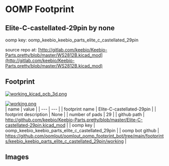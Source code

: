 # OOMP Footprint  
## Elite-C-castellated-29pin  by none  
  
oomp key: oomp_keebio_keebio_parts_elite_c_castellated_29pin  
  
source repo at: [http://gitlab.com/keebio/Keebio-Parts.pretty/blob/master/WS2812B.kicad_mod](http://gitlab.com/keebio/Keebio-Parts.pretty/blob/master/WS2812B.kicad_mod)  
## Footprint  
  
[![working_kicad_pcb_3d.png](working_kicad_pcb_3d_600.png)](working_kicad_pcb_3d.png)  
  
[![working.png](working_600.png)](working.png)  
| name | value | 
| --- | --- | 
| footprint name | Elite-C-castellated-29pin | 
| footprint description | None | 
| number of pads | 29 | 
| github path | http://github.com/keebio/Keebio-Parts.pretty/blob/master/Elite-C-castellated-29pin.kicad_mod | 
| oomp key | oomp_keebio_keebio_parts_elite_c_castellated_29pin | 
| oomp bot github | https://github.com/oomlout/oomlout_oomp_footprint_bot/tree/main/footprints/keebio_keebio_parts_elite_c_castellated_29pin/working | 
## Images  
